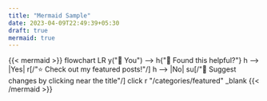 ```yaml
---
title: "Mermaid Sample"
date: 2023-04-09T22:49:39+05:30
draft: true
mermaid: true
---
```


{{< mermaid >}}
flowchart LR
    y("👫 You") --> h{"🤝 Found this helpful?"}
    h --> |Yes| r[/"⭐ Check out my featured posts!"/]
    h --> |No| su[/"📝 Suggest changes by clicking near the title"/]
    click r "/categories/featured" _blank
{{< /mermaid >}}